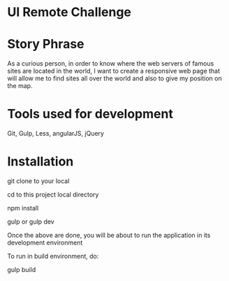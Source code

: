 UI Remote Challenge
===================

Story Phrase
====
As a curious person, in order to know where the web servers of famous sites are located in the world, I want to create a
responsive web page that will allow me to find sites all over the world and also to give my position on the map.

Tools used for development
====
Git, Gulp, Less, angularJS, jQuery

Installation
====

git clone to your local

cd to this project local directory

npm install

gulp or gulp dev

Once the above are done, you will be about to run the application in its development environment

To run in build environment, do:

gulp build